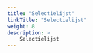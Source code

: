 ```yaml
---
title: "Selectielijst"
linkTitle: "Selectielijst"
weight: 8
description: >
    Selectielijst
---
```

